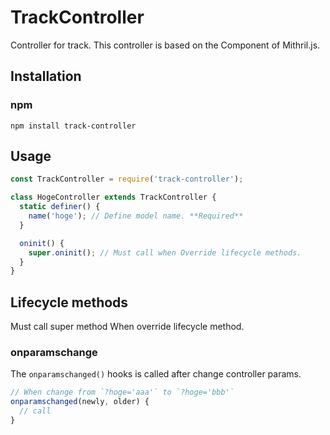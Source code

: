 # TrackController
Controller for track.
This controller is based on the Component of Mithril.js.

## Installation

### npm

```shell
npm install track-controller
```

## Usage

```javascript
const TrackController = require('track-controller');

class HogeController extends TrackController {
  static definer() {
    name('hoge'); // Define model name. **Required**
  }

  oninit() {
    super.oninit(); // Must call when Override lifecycle methods.
  }
}
```

## Lifecycle methods

Must call super method When override lifecycle method.

### onparamschange

The `onparamschanged()` hooks is called after change controller params.

```javascript
// When change from `?hoge='aaa'` to `?hoge='bbb'`
onparamschanged(newly, older) {
  // call  
}
```
